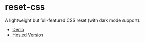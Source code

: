 # reset-css

A lightweight but full-featured CSS reset (with dark mode support).

- [Demo](https://aaronellington.github.io/reset-css/)
- [Hosted Version](https://aaronellington.github.io/reset-css/reset-css.css)
